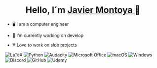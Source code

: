 
<div align="center">
  <h1 align="center">Hello, I´m <a href="https://portafolio-javimp.netlify.app/"> Javier Montoya </a> 👋</h1>
</div>

- 🖥️ I am a computer engineer

- 🔭 I’m currently working on develop
- 💗 Love to work on side projects

![LaTeX](https://img.shields.io/badge/latex-%23008080.svg?style=for-the-badge&logo=latex&logoColor=white)
![Python](https://img.shields.io/badge/python-3670A0?style=for-the-badge&logo=python&logoColor=ffdd54)
![Audacity](https://img.shields.io/badge/Audacity-0000CC?style=for-the-badge&logo=audacity&logoColor=white)
![Microsoft Office](https://img.shields.io/badge/Microsoft_Office-D83B01?style=for-the-badge&logo=microsoft-office&logoColor=white)
![macOS](https://img.shields.io/badge/mac%20os-000000?style=for-the-badge&logo=macos&logoColor=F0F0F0)
![Windows](https://img.shields.io/badge/Windows-0078D6?style=for-the-badge&logo=windows&logoColor=white)
![Discord](https://img.shields.io/badge/Discord-%235865F2.svg?style=for-the-badge&logo=discord&logoColor=white)
![GitHub](https://img.shields.io/badge/github-%23121011.svg?style=for-the-badge&logo=github&logoColor=white)
![Udemy](https://img.shields.io/badge/Udemy-A435F0?style=for-the-badge&logo=Udemy&logoColor=white)

<img src="https://komarev.com/ghpvc/?username=condorcoders&style=flat-square&color=blue" alt=""/>
